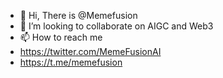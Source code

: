 - 👋 Hi, There is @Memefusion
- 💞️ I’m looking to collaborate on AIGC and Web3
- 📫 How to reach me
-    https://twitter.com/MemeFusionAI
-    https://t.me/memefusion

<!---
Memefusion/Memefusion is a ✨ special ✨ repository because its `README.md` (this file) appears on your GitHub profile.
You can click the Preview link to take a look at your changes.
--->
